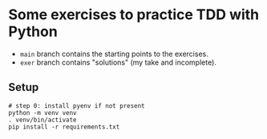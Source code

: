 # Some exercises to practice TDD with Python

- `main` branch contains the starting points to the exercises.
- `exer` branch contains "solutions" (my take and incomplete).

## Setup

```
# step 0: install pyenv if not present
python -m venv venv
. venv/bin/activate
pip install -r requirements.txt
```

